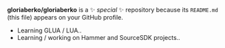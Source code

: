 **gloriaberko/gloriaberko** is a ✨ _special_ ✨ repository because its `README.md` (this file) appears on your GitHub profile.

- Learning GLUA / LUA..
- Learning / working on Hammer and SourceSDK projects..
